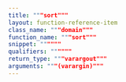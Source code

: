 ```yaml
---
title: """sort"""
layout: function-reference-item
class_name: """domain"""
function_name: """sort"""
snippet: """"""
qualifiers: """"""
return_type: """varargout"""
arguments: """(varargin)"""
---
```


